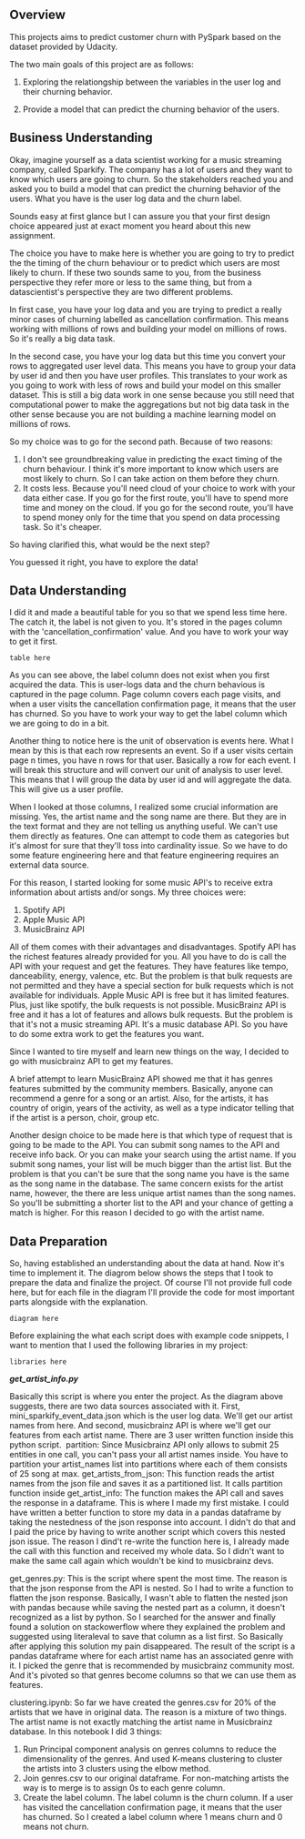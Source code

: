 ## Overview

This projects aims to predict customer churn with PySpark based on the dataset provided by Udacity. 

The two main goals of this project are as follows:

1) Exploring the relationgship between the variables in the user log and their churning behavior.
   
2) Provide a model that can predict the churning behavior of the users.
   
## Business Understanding

Okay, imagine yourself as a data scientist working for a music streaming company, called Sparkify. The company has a lot of users and they want to know which users are going to churn. So the stakeholders reached you and asked you to build a model that can predict the churning behavior of the users. What you have is the user log data and the churn label.

Sounds easy at first glance but I can assure you that  your first design choice appeared just at exact moment you heard about this new assignment.

The choice you have to make here is whether you are going to try to predict the the timing of the churn behaviour or to predict which users are most likely to churn. If these two sounds same to you, from the business perspective they refer more or less to the same thing, but from a datascientist's perspective they are two different problems.

In first case, you have your log data and you are trying to predict a really minor cases of churning labelled as cancellation confirmation. This means working with millions of rows and building your model on millions of rows. So it's really a big data task.

In the second case, you have your log data but this time you convert your rows to aggregated user level data. This means you have to group your data by user id and then you have user profiles. This translates to your work as you going to work with less of rows and build your model on this smaller dataset. This is still a big data work in one sense because you still need that computational power to make the aggregations but not big data task in the other sense because you are not building a machine learning model on millions of rows.

So my choice was to go for the second path. Because of two reasons:

1) I don't see groundbreaking value in predicting the exact timing of the churn behaviour. I think it's more important to know which users are most likely to churn. So I can take action on them before they churn.
2) It costs less. Because you'll need cloud of your choice to work with your data either case. If you go for the first route, you'll have to spend more time and money on the cloud. If you go for the second route, you'll have to spend money only for the time that you spend on data processing task. So it's cheaper.

So having clarified this, what would be the next step? 

You guessed it right, you have to explore the data!

## Data Understanding

I did it and made a beautiful table for you so that we spend less time here.
The catch it, the label is not given to you. It's stored in the pages column with the 'cancellation_confirmation' value. And you have to work your way to get it first.

 `table here`

As you can see above, the label column does not exist when you first acquired the data. This is user-logs data and the churn behavious is captured in the page column. Page column covers each page visits, and when a user visits the cancellation confirmation page, it means that the user has churned. So you have to work your way to get the label column which we are going to do in a bit.

Another thing to notice here is the unit of observation is events here. What I mean by this is that each row represents an event. So if a user visits certain page n times, you have n rows for that user. Basically a row for each event. I will break this structure and will convert our unit of analysis to user level. This means that I will group the data by user id and will aggregate the data. This will give us a user profile. 

When I looked at those columns, I realized some crucial information are missing. Yes, the artist name and the song name are there. But they are in the text format and they are not telling us anything useful. We can't use them directly as features. One can attempt to code them as categories but it's almost for sure that they'll toss into cardinality issue. So we have to do some feature engineering here and that feature engineering requires an external data source.

For this reason, I started looking for some music API's to receive extra information about artists and/or songs. My three choices were:

1) Spotify API
2) Apple Music API
3) MusicBrainz API

All of them comes with their advantages and disadvantages. Spotify API has the richest features already provided for you. All you have to do is call the API with your request and get the features. They have features like tempo, danceability, energy, valence, etc. But the problem is that bulk requests are not permitted and they have a special section for bulk requests which is not available for individuals. Apple Music API is free but it has limited features. Plus, just like spotify, the bulk requests is not possible. MusicBrainz API is free and it has a lot of features and allows bulk requests. But the problem is that it's not a music streaming API. It's a music database API. So you have to do some extra work to get the features you want.

Since I wanted to tire myself and learn new things on the way, I decided to go with musicbrainz API to get my features. 

A brief attempt to learn MusicBrainz API showed me that it has genres features submitted by the community members. Basically, anyone can recommend a genre for a song or an artist. Also, for the artists, it has country of origin, years of the activity, as well as a type indicator telling that if the artist is a person, choir, group etc.

Another design choice to be made here is that which type of request that is going to be made to the API. You can submit song names to the API and receive info back. Or you can make your search using the artist name. If you submit song names, your list will be much bigger than the artist list. But the problem is that you can't be sure that the song name you have is the same as the song name in the database. The same concern exists for the artist name, however, the there are less unique artist names than the song names. So you'll be submitting a shorter list to the API and your chance of getting a match is higher. For this reason I decided to go with the artist name.

## Data Preparation

So, having established an understanding about the data at hand. Now it's time to implement it. The diagrom below shows the steps that I took to prepare the data and finalize the project. Of course I'll not provide full code here, but for each file in the diagram I'll provide the code for most important parts alongside with the explanation.

`diagram here`

Before explaining the what each script does with example code snippets, I want to mention that I used the following libraries in my project:

`libraries here`


***get_artist_info.py***

Basically this script is where you enter the project. As the diagram above suggests, there are two data sources associated with it. First, mini_sparkify_event_data.json which is the user log data. We'll get our artist names from here. And second, musicbrainz API is where we'll get our features from each artist name.
There are 3 user written function inside this python script. 
partition: Since Musicbrainz API only allows to submit 25 entities in one call, you can't pass your all artist names inside. You have to partition your artist_names list into partitions where each of them consists of 25 song at max.
get_artists_from_json: This function reads the artist names from the json file and saves it as a partitioned list. It calls partition function inside
get_artist_info: The function makes the API call and saves the response in a dataframe. This is where I made my first mistake. I could have written a better function to store my data in a pandas dataframe by taking the nestedness of the json response into account. I didn't do that and I paid the price by having to write another script which covers this nested json issue. The reason I dind't re-write the function here is, I already made the call with this function and received my whole data. So I didn't want to make the same call again which wouldn't be kind to musicbrainz devs.

get_genres.py: This is the script where spent the most time. The reason is that the json response from the API is nested. So I had to write a function to flatten the json response. Basically, I wasn't able to flatten the nested json with pandas because while saving the nested part as a column, it doesn't recognized as a list by python. So I searched for the answer and finally found a solution on stackowerflow where they explained the problem and suggested using literaleval to save that column as a list first. So Basically after applying this solution my pain disappeared. The result of the script is a pandas dataframe where for each artist name has an associated genre with it. I picked the genre that is recommended by musicbrainz community most. And it's pivoted so that genres become columns so that we can use them as features.

clustering.ipynb: So far we have created the genres.csv for 20% of the artists that we have in original data. The reason is a mixture of two things. The artist name is not exactly matching the artist name in Musicbrainz database. In this notebook I did 3 things:
1. Run Principal component analysis on genres columns to reduce the dimensionality of the genres. And used K-means clustering to cluster the artists into 3 clusters using the elbow method.
2. Join genres.csv to our original dataframe. For non-matching artists the way is to merge is to assign 0s to each genre column.
3. Create the label column. The label column is the churn column. If a user has visited the cancellation confirmation page, it means that the user has churned. So I created a label column where 1 means churn and 0 means not churn.


